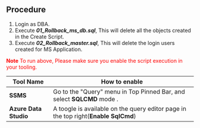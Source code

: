 
## Procedure 

1. Login as DBA.
2. Execute ***01_Rollback_ms_db.sql***, This will delete all the objects created in the Create Script. 
3. Execute ***02_Rollback_master.sql***, This will delete the login users created for MS Application.

<span style="color:red">  **Note** <span style="color:red">  To run above, Please make sure you enable the script execution in your tooling. 

| Tool Name | How to enable| 
|---|---|
| **SSMS** | Go to the "Query" menu in Top Pinned Bar, and select **SQLCMD** mode . |
| **Azure Data Studio** | A toogle is available on the query editor page in the top right(**Enable SqlCmd**) |

